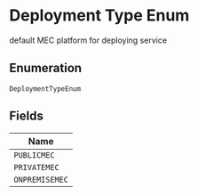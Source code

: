 
# Deployment Type Enum

default MEC platform for deploying service

## Enumeration

`DeploymentTypeEnum`

## Fields

| Name |
|  --- |
| `PUBLICMEC` |
| `PRIVATEMEC` |
| `ONPREMISEMEC` |

